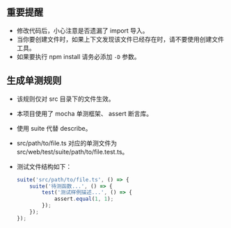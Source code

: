 ## 重要提醒

* 修改代码后，小心注意是否遗漏了 import 导入。
* 当你要创建文件时，如果上下文发现该文件已经存在时，请不要使用创建文件工具。
* 如果要执行 npm install 请务必添加 `-D` 参数。

## 生成单测规则

* 该规则仅对 src 目录下的文件生效。
* 本项目使用了 mocha 单测框架、 assert 断言库。
* 使用  suite 代替 describe。
* src/path/to/file.ts 对应的单测文件为 src/web/test/suite/path/to/file.test.ts。
* 测试文件结构如下：

    ```ts
    suite('src/path/to/file.ts', () => {
        suite('待测函数...', () => {
            test('测试样例描述...', () => {
                assert.equal(1, 1);
            });
        });
    });
    ```
